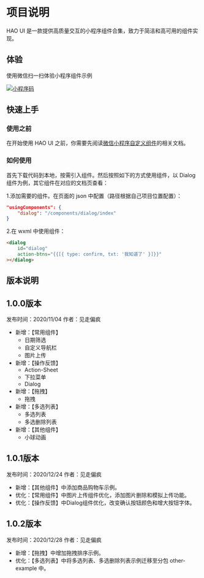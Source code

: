 # 项目说明

HAO UI 是一款提供高质量交互的小程序组件合集，致力于简洁和高可用的组件实现。



## 体验

使用微信扫一扫体验小程序组件示例

[![小程序码](https://hdblog.online/wp-content/uploads/2021/01/code-12.jpg "小程序码")](https://hdblog.online/wp-content/uploads/2021/01/code-12.jpg "小程序码")



## 快速上手

### 使用之前

在开始使用 HAO UI 之前，你需要先阅读[微信小程序自定义组件](https://developers.weixin.qq.com/miniprogram/dev/framework/custom-component/ "微信小程序自定义组件")的相关文档。

### 如何使用

首先下载代码到本地，按需引入组件。然后按照如下的方式使用组件，以 Dialog 组件为例，其它组件在对应的文档页查看：

1.添加需要的组件。在页面的 json 中配置（路径根据自己项目位置配置）：
```JSON
"usingComponents": {
    "dialog": "/components/dialog/index"
}
```

2.在 wxml 中使用组件：
```HTML
<dialog
	id="dialog"
	action-btns="{{[{ type: confirm, txt: '我知道了' }]}}"
></dialog>
```



## 版本说明



## 1.0.0版本

发布时间：2020/11/04		作者：见走偏疯



- 新增：【常用组件】
  - 日期筛选
  - 自定义导航栏
  - 图片上传
- 新增：【操作反馈】
  - Action-Sheet
  - 下拉菜单
  - Dialog
- 新增：【拖拽】
  - 拖拽
- 新增：【多选列表】
  - 多选列表
  - 多选删除列表
- 新增：【其他组件】
  - 小球动画





## 1.0.1版本

发布时间：2020/12/24		作者：见走偏疯



- 新增：【其他组件】中添加商品购物车示例。
- 优化：【常用组件】中图片上传组件优化，添加图片删除和模拟上传功能。
- 优化：【操作反馈】中Dialog组件优化，改变确认按钮颜色和增大按钮字体。





## 1.0.2版本

发布时间：2020/12/28		作者：见走偏疯



- 新增：【拖拽】中增加拖拽排序示例。
- 优化：【多选列表】中将多选列表、多选删除列表示例迁移至分包 other-example 中。
